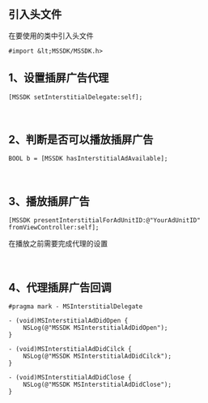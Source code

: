 ## 引入头文件
在要使用的类中引入头文件

```
#import &lt;MSSDK/MSSDK.h>
```

## 1、设置插屏广告代理

```
[MSSDK setInterstitialDelegate:self];
```

<br>

## 2、判断是否可以播放插屏广告

```
BOOL b = [MSSDK hasInterstitialAdAvailable];
```

<br>

## 3、播放插屏广告

```
[MSSDK presentInterstitialForAdUnitID:@"YourAdUnitID" fromViewController:self];
```

在播放之前需要完成代理的设置

<br>

## 4、代理插屏广告回调

```
#pragma mark - MSInterstitialDelegate

- (void)MSInterstitialAdDidOpen {
    NSLog(@"MSSDK MSInterstitialAdDidOpen");
}

- (void)MSInterstitialAdDidCilck {
    NSLog(@"MSSDK MSInterstitialAdDidCilck");
}

- (void)MSInterstitialAdDidClose {
    NSLog(@"MSSDK MSInterstitialAdDidClose");
}
```